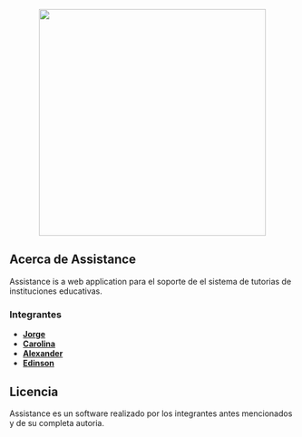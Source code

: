 <p align="center"><img src="https://proyectosoftware20201front.vizcochitos.cloudns.cl/img/assistance-logo.a3fc94e4.png" width="400"></p>

## Acerca de Assistance

Assistance is a web application para el soporte de el sistema de tutorias de instituciones educativas.

### Integrantes

- **[Jorge](https://vehikl.com/)**
- **[Carolina](https://github.com/Carolina19620)**
- **[Alexander](https://github.com/aklerr)**
- **[Edinson]()**

## Licencia

Assistance es un software realizado por los integrantes antes mencionados y de su completa autoria.
